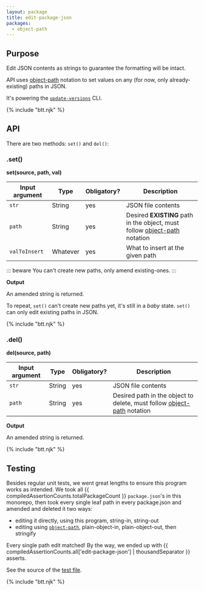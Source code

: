 ```yaml
---
layout: package
title: edit-package-json
packages:
  - object-path
---
```


## Purpose

Edit JSON contents as strings to guarantee the formatting will be intact.

API uses [object-path](https://www.npmjs.com/package/object-path) notation to set values on any (for now, only already-existing) paths in JSON.

It's powering the [`update-versions`](/os/update-versions/) CLI.

{% include "btt.njk" %}

## API

There are two methods: `set()` and `del()`:

### .set()

**set(source, path, val)**

| Input argument | Type     | Obligatory? | Description                                                                                                            |
| -------------- | -------- | ----------- | ---------------------------------------------------------------------------------------------------------------------- |
| `str`          | String   | yes         | JSON file contents                                                                                                     |
| `path`         | String   | yes         | Desired **EXISTING** path in the object, must follow [object-path](https://www.npmjs.com/package/object-path) notation |
| `valToInsert`  | Whatever | yes         | What to insert at the given path                                                                                       |

::: beware
You can't create new paths, only amend existing-ones.
:::

**Output**

An amended string is returned.

To repeat, `set()` can't create new paths yet, it's still in a _baby_ state. `set()` can only edit existing paths in JSON.

{% include "btt.njk" %}

### .del()

**del(source, path)**

| Input argument | Type   | Obligatory? | Description                                                                                                         |
| -------------- | ------ | ----------- | ------------------------------------------------------------------------------------------------------------------- |
| `str`          | String | yes         | JSON file contents                                                                                                  |
| `path`         | String | yes         | Desired path in the object to delete, must follow [object-path](https://www.npmjs.com/package/object-path) notation |

**Output**

An amended string is returned.

{% include "btt.njk" %}

## Testing

Besides regular unit tests, we went great lengths to ensure this program works as intended. We took all {{ compiledAssertionCounts.totalPackageCount }} `package.json`'s in this monorepo, then took every single leaf path in every package.json and amended and deleted it two ways:

- editing it directly, using this program, string-in, string-out
- editing using [`object-path`](https://www.npmjs.com/package/object-path), plain-object-in, plain-object-out, then stringify

Every single path edit matched! By the way, we ended up with {{ compiledAssertionCounts.all['edit-package-json'] | thousandSeparator }} asserts.

See the source of the [test file](https://git.sr.ht/~royston/codsen/tree/master/packages/edit-package-json/test/synthetic-test.js).

{% include "btt.njk" %}
